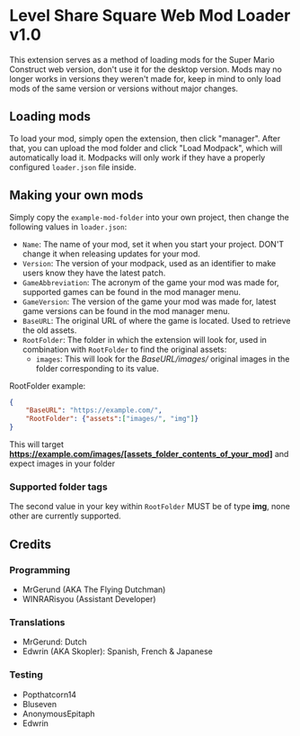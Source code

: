 # Level Share Square Web Mod Loader v1.0

This extension serves as a method of loading mods for the Super Mario Construct web version, don't use it for the desktop version.
Mods may no longer works in versions they weren't made for, keep in mind to only load mods of the same version or versions without major changes.

## Loading mods

To load your mod, simply open the extension, then click "manager". After that, you can upload the mod folder and click "Load Modpack", which will automatically load it. Modpacks will only work if they have a properly configured `loader.json` file inside.

## Making your own mods

Simply copy the `example-mod-folder` into your own project, then change the following values in `loader.json`:
- `Name`: The name of your mod, set it when you start your project. DON'T change it when releasing updates for your mod.
- `Version`: The version of your modpack, used as an identifier to make users know they have the latest patch.
- `GameAbbreviation`: The acronym of the game your mod was made for, supported games can be found in the mod manager menu.
- `GameVersion`: The version of the game your mod was made for, latest game versions can be found in the mod manager menu.
- `BaseURL`: The original URL of where the game is located. Used to retrieve the old assets.
- `RootFolder`: The folder in which the extension will look for, used in combination with `RootFolder` to find the original assets:
    - `images`: This will look for the _BaseURL/images/_ original images in the folder corresponding to its value.
                
RootFolder example:
```json
{
	"BaseURL": "https://example.com/",
	"RootFolder": {"assets":["images/", "img"]}
}
```
This will target __https://example.com/images/[assets_folder_contents_of_your_mod]__ and expect images in your folder

### Supported folder tags

The second value in your key within `RootFolder` MUST be of type **img**, none other are currently supported.

## Credits
### Programming
- MrGerund (AKA The Flying Dutchman)
- WINRARisyou (Assistant Developer)

### Translations
- MrGerund: Dutch
- Edwrin (AKA Skopler): Spanish, French & Japanese

### Testing
- Popthatcorn14
- Bluseven
- AnonymousEpitaph
- Edwrin

